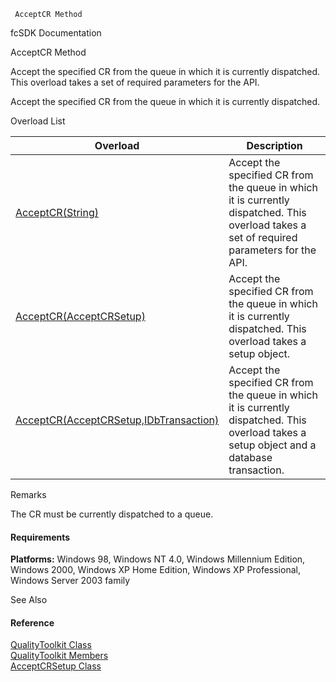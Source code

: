 ﻿     AcceptCR Method                                                   

fcSDK Documentation

AcceptCR Method

Accept the specified CR from the queue in which it is currently dispatched. This overload takes a set of required parameters for the API.

Accept the specified CR from the queue in which it is currently dispatched.

Overload List

| Overload | Description |
| --- | --- |
| [AcceptCR(String)](FChoice.Toolkits.Clarify~FChoice.Toolkits.Clarify.Quality.QualityToolkit~AcceptCR(String).md) | Accept the specified CR from the queue in which it is currently dispatched. This overload takes a set of required parameters for the API.   |
| [AcceptCR(AcceptCRSetup)](FChoice.Toolkits.Clarify~FChoice.Toolkits.Clarify.Quality.QualityToolkit~AcceptCR(AcceptCRSetup).md) | Accept the specified CR from the queue in which it is currently dispatched. This overload takes a setup object.   |
| [AcceptCR(AcceptCRSetup,IDbTransaction)](FChoice.Toolkits.Clarify~FChoice.Toolkits.Clarify.Quality.QualityToolkit~AcceptCR(AcceptCRSetup,IDbTransaction).md) | Accept the specified CR from the queue in which it is currently dispatched. This overload takes a setup object and a database transaction.   |

Remarks

The CR must be currently dispatched to a queue.

#### Requirements

**Platforms:** Windows 98, Windows NT 4.0, Windows Millennium Edition, Windows 2000, Windows XP Home Edition, Windows XP Professional, Windows Server 2003 family

See Also

#### Reference

[QualityToolkit Class](FChoice.Toolkits.Clarify~FChoice.Toolkits.Clarify.Quality.QualityToolkit.md)  
[QualityToolkit Members](FChoice.Toolkits.Clarify~FChoice.Toolkits.Clarify.Quality.QualityToolkit_members.md)  
[AcceptCRSetup Class](FChoice.Toolkits.Clarify~FChoice.Toolkits.Clarify.Quality.AcceptCRSetup.md)